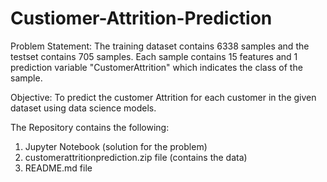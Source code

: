 # Custiomer-Attrition-Prediction

Problem Statement:
The training dataset contains 6338 samples and the testset contains 705 samples. Each sample contains 15 features and 1 prediction variable "CustomerAttrition" which indicates the class of the sample.

Objective:
To predict the customer Attrition for each customer in the given dataset using data science models.

The Repository contains the following:
1) Jupyter Notebook (solution for the problem)
2) customerattritionprediction.zip file (contains the data)
3) README.md file
